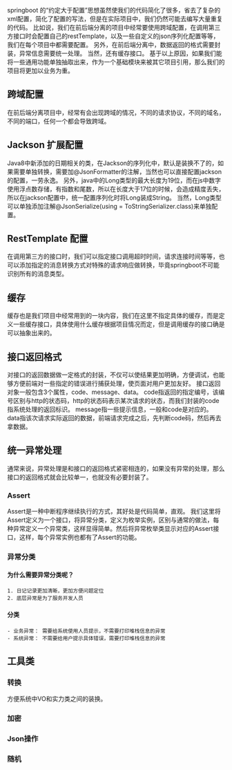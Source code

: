 springboot 的“约定大于配置”思想虽然使我们的代码简化了很多，省去了复杂的xml配置，简化了配置的写法，但是在实际项目中，我们仍然可能去编写大量重复的代码。
比如说，我们在前后端分离的项目中经常要使用跨域配置，在调用第三方接口时会配置自己的restTemplate，以及一些自定义的json序列化配置等等，我们在每个项目中都需要配置。
另外，在前后端分离中，数据返回的格式需要封装，异常信息需要统一处理。 当然，还有缓存接口。 基于以上原因，如果我们能将一些通用功能单独抽取出来，作为一个基础模块来被其它项目引用，那么我们的项目将更加以业务为重。

## 跨域配置

在前后端分离项目中，经常有会出现跨域的情况，不同的请求协议，不同的域名，不同的端口，任何一个都会导致跨域。

## Jackson 扩展配置

Java8中新添加的日期相关的类，在Jackson的序列化中，默认是装换不了的，如果需要单独转换，需要加@JsonFormatter的注解，当然也可以直接配置jackson的配置，一劳永逸。
另外，java中的Long类型的最大长度为19位，而在js中数字使用浮点数存储，有指数和尾数，所以在长度大于17位的时候，会造成精度丢失，所以在jackson配置中，统一配置序列化时将Long装成String。
当然，Long类型可以单独添加注解@JsonSerialize(using = ToStringSerializer.class)来单独配置。

## RestTemplate 配置

在调用第三方的接口时，我们可以指定接口调用超时时间，请求连接时间等等，也可以添加指定的消息转换方式对特殊的请求响应做转换，毕竟springboot不可能识别所有的消息类型。

## 缓存

缓存也是我们项目中经常用到的一块内容，我们在这里不指定具体的缓存，而是定义一些缓存接口，具体使用什么缓存根据项目情况而定，但是调用缓存的接口确是可以抽象出来的。

## 接口返回格式

对接口的返回数据做一定格式的封装，不仅可以使结果更加明确，方便调试，也能够方便前端对一些指定的错误进行捕获处理，使页面对用户更加友好。 接口返回对象一般包含3个属性，code、message、data。
code指返回的指定编号，该编号区别与http的状态码，http的状态码表示某次请求的状态，而我们封装的code指系统处理的返回标识。 message指一些提示信息，一般和code是对应的。
data指该次请求实际返回的数据，前端请求完成之后，先判断code码，然后再去拿数据。

## 统一异常处理

通常来说，异常处理是和接口的返回格式紧密相连的，如果没有异常的处理，那么接口的返回格式就会比较单一，也就没有必要封装了。

### Assert

Assert是一种中断程序继续执行的方式，其好处是代码简单，直观。
我们这里将Assert定义为一个接口，将异常分类，定义为枚举实例，区别与通常的做法，每种异常定义一个异常类，这样显得简单。然后将异常枚举类显示对应的Assert接口，这样，每个异常实例也都有了Assert的功能。

### 异常分类

#### 为什么需要异常分类呢？

    1. 日记记录更加清晰，更加方便问题定位
    2. 底层异常是为了服务开发人员

#### 分类

    - 业务异常： 需要给系统使用人员提示，不需要打印堆栈信息的异常
    - 系统异常： 不需要给用户提示具体错误，需要打印堆栈信息的异常

## 工具类

### 转换

方便系统中VO和实力类之间的装换。

### 加密

### Json操作

### 随机
